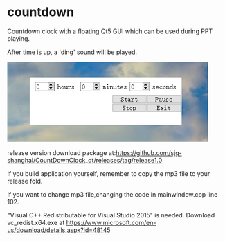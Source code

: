 # countdown
Countdown clock with a floating Qt5 GUI which can be used during PPT playing. 

After time is up, a 'ding' sound will be played.

![Image text](https://github.com/sjq-shanghai/CountDownClock_qt/blob/main/GUI.png)

release version download package at:https://github.com/sjq-shanghai/CountDownClock_qt/releases/tag/release1.0

If you build application yourself, remember to copy the mp3 file to your release fold.

If you want to change mp3 file,changing the code in mainwindow.cpp line 102.

"Visual C++ Redistributable for Visual Studio 2015" is needed. Download vc_redist.x64.exe at https://www.microsoft.com/en-us/download/details.aspx?id=48145

